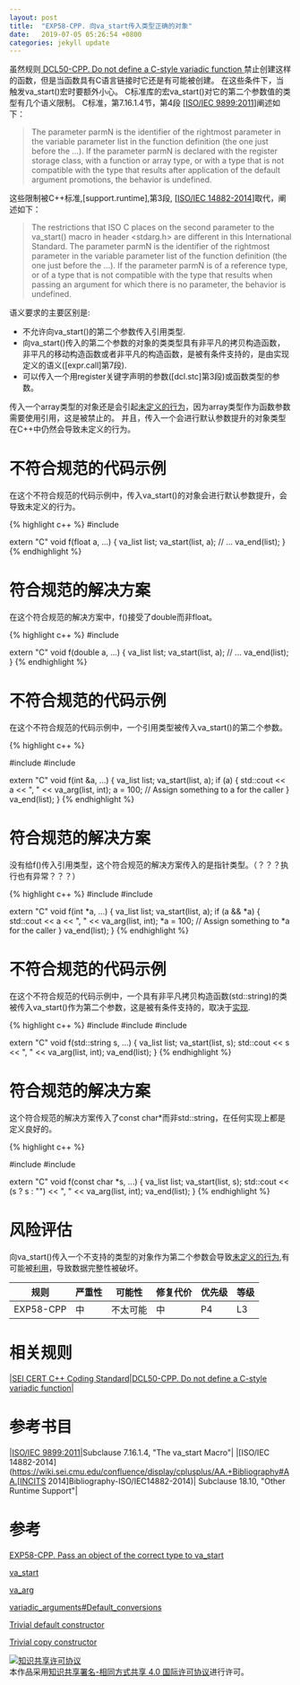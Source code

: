 ```yaml
---
layout: post
title:  "EXP58-CPP. 向va_start传入类型正确的对象"
date:   2019-07-05 05:26:54 +0800
categories: jekyll update
---
```


虽然规则[ DCL50-CPP. Do not define a C-style variadic function ](https://wiki.sei.cmu.edu/confluence/display/cplusplus/DCL50-CPP.+Do+not+define+a+C-style+variadic+function)禁止创建这样的函数，但是当函数具有C语言链接时它还是有可能被创建。
在这些条件下，当触发va_start()宏时要额外小心。
C标准库的宏va_start()对它的第二个参数值的类型有几个语义限制。
C标准，第7.16.1.4节，第4段 [[ISO/IEC 9899:2011](https://wiki.sei.cmu.edu/confluence/display/cplusplus/AA.+Bibliography#AA.Bibliography-ISO-IEC9899-2011)]阐述如下：

> The parameter parmN is the identifier of the rightmost parameter in the variable parameter list in the function definition (the one just before the ...). If the parameter parmN is declared with the register storage class, with a function or array type, or with a type that is not compatible with the type that results after application of the default argument promotions, the behavior is undefined.

这些限制被C++标准,[support.runtime],第3段, [[ISO/IEC 14882-2014](https://wiki.sei.cmu.edu/confluence/display/cplusplus/AA.+Bibliography#AA.Bibliography-ISO/IEC14882-2014)]取代，阐述如下：

> The restrictions that ISO C places on the second parameter to the va_start() macro in header <stdarg.h> are different in this International Standard. The parameter parmN is the identifier of the rightmost parameter in the variable parameter list of the function definition (the one just before the ...). If the parameter parmN is of a reference type, or of a type that is not compatible with the type that results when passing an argument for which there is no parameter, the behavior is undefined.

语义要求的主要区别是:

+ 不允许向va_start()的第二个参数传入引用类型.
+ 向va_start()传入的第二个参数的对象的类类型具有非平凡的拷贝构造函数，非平凡的移动构造函数或者非平凡的构造函数，是被有条件支持的，是由实现定义的语义([expr.call]第7段).
+ 可以传入一个用register关键字声明的参数([dcl.stc]第3段)或函数类型的参数。

传入一个array类型的对象还是会引起[未定义的行为](https://wiki.sei.cmu.edu/confluence/display/cplusplus/BB.+Definitions#BB.Definitions-undefinedbehavior)，因为array类型作为函数参数需要使用引用，这是被禁止的。
并且，传入一个会进行默认参数提升的对象类型在C++中仍然会导致未定义的行为。

# 不符合规范的代码示例

在这个不符合规范的代码示例中，传入va_start()的对象会进行默认参数提升，会导致未定义的行为。

{% highlight c++ %}
#include <cstdarg>
  
extern "C" void f(float a, ...) {
  va_list list;
  va_start(list, a);
  // ...
  va_end(list);
}
{% endhighlight %}

# 符合规范的解决方案

在这个符合规范的解决方案中，f()接受了double而非float。

{% highlight c++ %}
#include <cstdarg>
  
extern "C" void f(double a, ...) {
  va_list list;
  va_start(list, a);
  // ...
  va_end(list);
}
{% endhighlight %}

# 不符合规范的代码示例

在这个不符合规范的代码示例中，一个引用类型被传入va_start()的第二个参数。

{% highlight c++ %}

#include <cstdarg>
#include <iostream>
  
extern "C" void f(int &a, ...) {
  va_list list;
  va_start(list, a);
  if (a) {
    std::cout << a << ", " << va_arg(list, int);
    a = 100; // Assign something to a for the caller
  }
  va_end(list);
}
{% endhighlight %}

# 符合规范的解决方案

没有给f()传入引用类型，这个符合规范的解决方案传入的是指针类型。（？？？执行也有异常？？？）

{% highlight c++ %}
#include <cstdarg>
#include <iostream>
  
extern "C" void f(int *a, ...) {
  va_list list;
  va_start(list, a);
  if (a && *a) {
    std::cout << a << ", " << va_arg(list, int);
    *a = 100; // Assign something to *a for the caller
  }
  va_end(list);
}
{% endhighlight %}


# 不符合规范的代码示例

在这个不符合规范的代码示例中，一个具有非平凡拷贝构造函数(std::string)的类被传入va_start()作为第二个参数，这是被有条件支持的，取决于[实现](https://wiki.sei.cmu.edu/confluence/display/cplusplus/BB.+Definitions#BB.Definitions-implementation).

{% highlight c++ %}
#include <cstdarg>
#include <iostream>
#include <string>
  
extern "C" void f(std::string s, ...) {
  va_list list;
  va_start(list, s);
  std::cout << s << ", " << va_arg(list, int);
  va_end(list);
}
{% endhighlight %}

# 符合规范的解决方案

这个符合规范的解决方案传入了const char*而非std::string，在任何实现上都是定义良好的。

{% highlight c++ %}

#include <cstdarg>
#include <iostream>
  
extern "C" void f(const char *s, ...) {
  va_list list;
  va_start(list, s);
  std::cout << (s ? s : "") << ", " << va_arg(list, int);
  va_end(list);
}
{% endhighlight %}


# 风险评估

向va_start()传入一个不支持的类型的对象作为第二个参数会导致[未定义的行为](https://wiki.sei.cmu.edu/confluence/display/cplusplus/BB.+Definitions#BB.Definitions-undefinedbehavior),有可能被[利用](https://wiki.sei.cmu.edu/confluence/display/cplusplus/BB.+Definitions#BB.Definitions-exploit)，导致数据完整性被破坏。

|规则|严重性|可能性|修复代价|优先级|等级|
|--|--|--|--|--|--|
|EXP58-CPP|中|不太可能|中|P4|L3|

# 相关规则

|[SEI CERT C++ Coding Standard](https://wiki.sei.cmu.edu/confluence/pages/viewpage.action?pageId=88046682)|[DCL50-CPP. Do not define a C-style variadic function](https://wiki.sei.cmu.edu/confluence/display/cplusplus/DCL50-CPP.+Do+not+define+a+C-style+variadic+function)|

# 参考书目

|[ISO/IEC 9899:2011](https://wiki.sei.cmu.edu/confluence/display/cplusplus/AA.+Bibliography#AA.Bibliography-ISO-IEC9899-2011)|Subclause 7.16.1.4, "The va_start Macro"|
|[ISO/IEC 14882-2014](https://wiki.sei.cmu.edu/confluence/display/cplusplus/AA.+Bibliography#AA.[INCITS 2014]Bibliography-ISO/IEC14882-2014)| Subclause 18.10, "Other Runtime Support"|

# 参考

[EXP58-CPP. Pass an object of the correct type to va_start][1]

[va_start][2]

[va_arg][3]

[variadic_arguments#Default_conversions][4]

[Trivial default constructor][5]

[Trivial copy constructor][6]

[1]: https://wiki.sei.cmu.edu/confluence/display/cplusplus/EXP58-CPP.+Pass+an+object+of+the+correct+type+to+va_start

[2]: https://en.cppreference.com/w/cpp/utility/variadic/va_start

[3]: https://en.cppreference.com/w/cpp/utility/variadic/va_arg

[4]: https://en.cppreference.com/w/cpp/language/variadic_arguments#Default_conversions

[5]: https://en.cppreference.com/w/cpp/language/default_constructor

[6]: https://en.cppreference.com/w/cpp/language/copy_constructor

<a rel="license" href="http://creativecommons.org/licenses/by-sa/4.0/"><img alt="知识共享许可协议" style="border-width:0" src="https://i.creativecommons.org/l/by-sa/4.0/88x31.png" /></a><br />本作品采用<a rel="license" href="http://creativecommons.org/licenses/by-sa/4.0/">知识共享署名-相同方式共享 4.0 国际许可协议</a>进行许可。